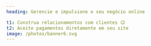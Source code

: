 ```yaml
---
heading: Gerencie e impulsione o seu negócio online

t1: Construa relacionamentos com clientes 😉
t2: Aceite pagamentos diretamente em seu site
image: /photos/banner6.svg
---
```

